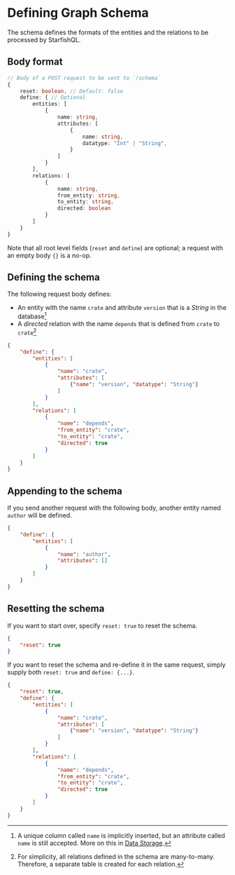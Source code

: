 # Defining Graph Schema

The schema defines the formats of the entities and the relations to be processed by StarfishQL.

## Body format

```typescript
// Body of a POST request to be sent to `/schema`
{
    reset: boolean, // Default: false
    define: { // Optional
        entities: [
            {
                name: string,
                attributes: [
                    {
                        name: string,
                        datatype: "Int" | "String",
                    }
                ]
            }
        ],
        relations: [
            {
                name: string,
                from_entity: string,
                to_entity: string,
                directed: boolean
            }
        ]
    }
}
```

Note that all root level fields (`reset` and `define`) are optional; a request with an empty body `{}` is a no-op.

## Defining the schema

The following request body defines:

- An entity with the name `crate` and attribute `version` that is a *String* in the database[^1]
- A *directed* relation with the name `depends` that is defined from `crate` to `crate`[^2]

```json
{
    "define": {
        "entities": [
            {
                "name": "crate",
                "attributes": [
                    {"name": "version", "datatype": "String"}
                ]
            }
        ],
        "relations": [
            {
                "name": "depends",
                "from_entity": "crate",
                "to_entity": "crate",
                "directed": true
            }
        ]
    }
}
```

## Appending to the schema

If you send another request with the following body, another entity named `author` will be defined.

```json
{
    "define": {
        "entities": [
            {
                "name": "author",
                "attributes": []
            }
        ]
    }
}
```

## Resetting the schema

If you want to start over, specify `reset: true` to reset the schema.

```json
{
    "reset": true
}
```

If you want to reset the schema and re-define it in the same request, simply supply both `reset: true` and `define: {...}`.

```json
{
    "reset": true,
    "define": {
        "entities": [
            {
                "name": "crate",
                "attributes": [
                    {"name": "version", "datatype": "String"}
                ]
            }
        ],
        "relations": [
            {
                "name": "depends",
                "from_entity": "crate",
                "to_entity": "crate",
                "directed": true
            }
        ]
    }
}
```

[^1]: A unique column called `name` is implicitly inserted, but an attribute called `name` is still accepted. More on this in [Data Storage](02-architecture-of-graph-query-engine/03-data-storage.md#storage-of-entities).

[^2]: For simplicity, all relations defined in the schema are many-to-many. Therefore, a separate table is created for each relation.
